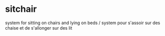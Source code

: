 # sitchair
system for sitting on chairs and lying on beds  / system pour s'assoir sur des chaise et de s'allonger sur des lit 
